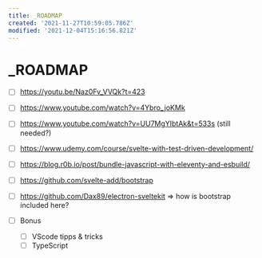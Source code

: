 ```yaml
---
title: _ROADMAP
created: '2021-11-27T10:59:05.786Z'
modified: '2021-12-04T15:16:56.821Z'
---
```


# _ROADMAP

- [ ] https://youtu.be/Naz0Fv_VVQk?t=423 
- [ ] https://www.youtube.com/watch?v=4Ybro_joKMk
- [ ] https://www.youtube.com/watch?v=UU7MgYIbtAk&t=533s (still needed?)
- [ ] https://www.udemy.com/course/svelte-with-test-driven-development/
- [ ] https://blog.r0b.io/post/bundle-javascript-with-eleventy-and-esbuild/
- [ ] https://github.com/svelte-add/bootstrap
- [ ] https://github.com/Dax89/electron-sveltekit => how is bootstrap included here?

- [ ] Bonus
  - [ ] VScode tipps & tricks
  - [ ] TypeScript
